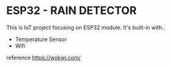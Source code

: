 # ESP32 - RAIN DETECTOR

This is IoT project focusing on ESP32 module. It's built-in with..
- Temperature Sensor
- Wifi

reference https://wokwi.com/